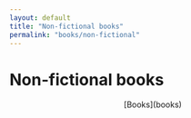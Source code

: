 ```yaml
---
layout: default
title: "Non-fictional books"
permalink: "books/non-fictional"
---
```


# Non-fictional books


<div style="text-align: center;" markdown="1"> [Books](books) 
</div>  